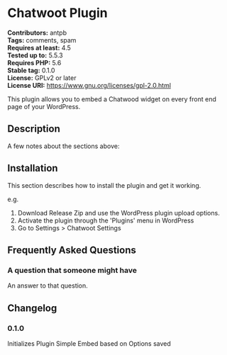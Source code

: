 # Chatwoot Plugin #
**Contributors:** antpb  
**Tags:** comments, spam  
**Requires at least:** 4.5  
**Tested up to:** 5.5.3  
**Requires PHP:** 5.6  
**Stable tag:** 0.1.0  
**License:** GPLv2 or later  
**License URI:** https://www.gnu.org/licenses/gpl-2.0.html  

This plugin allows you to embed a Chatwood widget on every front end page of your WordPress.

## Description ##

A few notes about the sections above:


## Installation ##

This section describes how to install the plugin and get it working.

e.g.

1. Download Release Zip and use the WordPress plugin upload options.
1. Activate the plugin through the 'Plugins' menu in WordPress
1. Go to Settings > Chatwoot Settings

## Frequently Asked Questions ##

### A question that someone might have ###

An answer to that question.

## Changelog ##

### 0.1.0 ###
Initializes Plugin
Simple Embed based on Options saved
